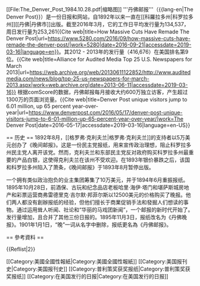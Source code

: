 [[File:The_Denver_Post_1984.10.28.pdf|缩略图]]
'''丹佛邮报'''（{{lang-en|The Denver Post}}）是一份日报和网站，自1892年以来一直在[[科羅拉多州|科罗拉多州]][[丹佛|丹佛市]]出版。截至2016年3月，它的工作日平均发行量为134,537，周日发行量为253,261<ref>{{Cite web|title=How Massive Cuts Have Remade The Denver Post|url=https://www.5280.com/2016/09/how-massive-cuts-have-remade-the-denver-post/|work=5280|date=2016-09-21|accessdate=2019-03-16|language=en}}</ref>。其2012  -  2013年的发行量（416,676）在美国排名第9位。<ref>{{Cite web|title=Alliance for Audited Media Top 25 U.S. Newspapers for March 2013|url=https://web.archive.org/web/20130611122852/http://www.auditedmedia.com/news/blog/top-25-us-newspapers-for-march-2013.aspx|work=web.archive.org|date=2013-06-11|accessdate=2019-03-16}}</ref> 根据comScore的数据，丹佛邮报每月接收大约600万独立访客，产生超过1300万的页面浏览量。<ref>{{Cite web|title=Denver Post unique visitors jump to 6.01 million, up 65 percent year-over-year|url=https://www.denverpost.com/2016/05/17/denver-post-unique-visitors-jump-to-6-01-million-up-65-percent-year-over-year/|work=The Denver Post|date=2016-05-17|accessdate=2019-03-16|language=en-US}}</ref>

== 历史 ==
1892年8月，[[格罗弗·克利夫兰|格罗弗·克利夫兰]]的支持者以5万美元创办了《晚间邮报》。这是一份民主党报纸，用来宣传政治理想，阻止科罗拉多州民主党人离开该党。然而，克利夫兰和东部民主党反对政府购买科罗拉多州最重要的产品白银，这使得克利夫兰在该州不受欢迎。在1893年银价暴跌之后，该国和科罗拉多州陷入了萧条，《晚间邮报》于1893年8月暂停出版。

一个拥有类似政治抱负的业主集团筹集了10万美元，并于1894年6月重振报纸。1895年10月28日，前酒保、古玩和纪念品店老板哈里·海伊·塔门和堪萨斯城房地产和彩票运营商弗雷德里克·吉尔默·邦菲尔斯以12500美元的价格购买了晚报。他们两人都没有創辦报纸的经验，但他们擅长于商業促销手法和發掘人们想读的事物。通过运用耸人听闻、社论和“华丽的马戏团新闻”，一个邮报的新时代开始了。发行量增加，且合并了其他三份日报的。1895年11月3日，报纸改名为《丹佛晚报》。1901年1月1日，“晚”一词从名字中删除，报纸更名為《丹佛邮报》。

== 參考資料 ==

{{Reflist|2}}

[[Category:美國全國性報紙|Category:美國全國性報紙]]
[[Category:美国报刊史|Category:美国报刊史]]
[[Category:普利策奖获奖报纸|Category:普利策奖获奖报纸]]
[[Category:在美国发行的日报|Category:在美国发行的日报]]